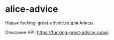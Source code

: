 # alice-advice

Навык fucking-great-advice.ru для Алисы.

Описание API: https://fucking-great-advice.ru/api
